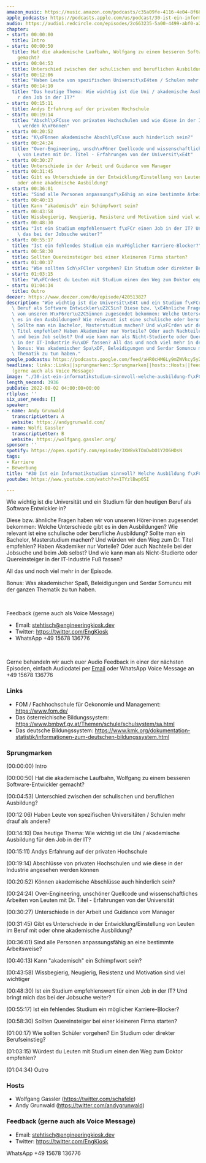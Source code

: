 ```yaml
---
amazon_music: https://music.amazon.com/podcasts/c35a09fe-4116-4e04-8f68-77d61b112e46/episodes/1b15c712-2594-484e-bbda-994564d8a21e/engineering-kiosk-30-ist-ein-informatikstudium-sinnvoll-welche-ausbildung-f%C3%BCr-devs
apple_podcasts: https://podcasts.apple.com/us/podcast/30-ist-ein-informatikstudium-sinnvoll-welche-ausbildung/id1603082924?i=1000574728229&uo=4
audio: https://audio1.redcircle.com/episodes/2c663235-5a00-4499-abf0-a205f4ad2b39/stream.mp3
chapter:
- start: 00:00:00
  title: Intro
- start: 00:00:50
  title: Hat die akademische Laufbahn, Wolfgang zu einem besseren Software-Entwickler
    gemacht?
- start: 00:04:53
  title: Unterschied zwischen der schulischen und beruflichen Ausbildung?
- start: 00:12:06
  title: "Haben Leute von spezifischen Universit\xE4ten / Schulen mehr drauf als andere?"
- start: 00:14:10
  title: "Das heutige Thema: Wie wichtig ist die Uni / akademische Ausbildung f\xFC\
    r den Job in der IT?"
- start: 00:15:11
  title: Andys Erfahrung auf der privaten Hochschule
- start: 00:19:14
  title: "Abschl\xFCsse von privaten Hochschulen und wie diese in der Industrie angesehen\
    \ werden k\xF6nnen"
- start: 00:20:52
  title: "K\xF6nnen akademische Abschl\xFCsse auch hinderlich sein?"
- start: 00:24:24
  title: "Over-Engineering, unsch\xF6ner Quellcode und wissenschaftliches Arbeiten\
    \ von Leuten mit Dr. Titel - Erfahrungen von der Universit\xE4t"
- start: 00:30:27
  title: Unterschiede in der Arbeit und Guidance vom Manager
- start: 00:31:45
  title: Gibt es Unterschiede in der Entwicklung/Einstellung von Leuten im Beruf mit
    oder ohne akademische Ausbildung?
- start: 00:36:01
  title: "Sind alle Personen anpassungsf\xE4hig an eine bestimmte Arbeitsweise?"
- start: 00:40:13
  title: Kann "akademisch" ein Schimpfwort sein?
- start: 00:43:58
  title: Wissbegierig, Neugierig, Resistenz und Motivation sind viel wichtiger
- start: 00:48:30
  title: "Ist ein Studium empfehlenswert f\xFCr einen Job in der IT? Und bringt mich\
    \ das bei der Jobsuche weiter?"
- start: 00:55:17
  title: "Ist ein fehlendes Studium ein m\xF6glicher Karriere-Blocker?"
- start: 00:58:30
  title: Sollten Quereinsteiger bei einer kleineren Firma starten?
- start: 01:00:17
  title: "Wie sollten Sch\xFCler vorgehen? Ein Studium oder direkter Berufseinstieg?"
- start: 01:03:15
  title: "W\xFCrdest du Leuten mit Studium einen den Weg zum Doktor empfehlen?"
- start: 01:04:34
  title: Outro
deezer: https://www.deezer.com/de/episode/420513827
description: "Wie wichtig ist die Universit\xE4t und ein Studium f\xFCr den heutigen\
  \ Beruf als Software Entwickler\u22C5in? Diese bzw. \xE4hnliche Fragen haben wir\
  \ von unseren H\xF6rer\u22C5innen zugesendet bekommen: Welche Unterschiede gibt\
  \ es in den Ausbildungen? Wie relevant ist eine schulische oder berufliche Ausbildung?\
  \ Sollte man ein Bachelor, Masterstudium machen? Und w\xFCrden wir den Weg zum Dr.\
  \ Titel empfehlen? Haben Akademiker nur Vorteile? Oder auch Nachteile bei der Jobsuche\
  \ und beim Job selbst? Und wie kann man als Nicht-Studierte oder Quereinsteiger\
  \ in der IT-Industrie Fu\xDF fassen? All das und noch viel mehr in der Episode.\
  \ Bonus: Was akademischer Spa\xDF, Beleidigungen und Serdar Somuncu mit der ganzen\
  \ Thematik zu tun haben."
google_podcasts: https://podcasts.google.com/feed/aHR0cHM6Ly9mZWVkcy5yZWRjaXJjbGUuY29tLzBlY2ZkZmQ3LWZkYTEtNGMzZC05NTE1LTQ3NjcyN2Y5ZGY1ZQ/episode/M2Y5ZTJjN2ItOGYwZC00MTcwLWE4MGYtZTVkZmZkMjBlMzEw?sa=X&ved=0CAUQkfYCahcKEwiIjdzarrT5AhUAAAAAHQAAAAAQAQ
headlines: links::Links||sprungmarken::Sprungmarken||hosts::Hosts||feedback-gerne-auch-als-voice-message::Feedback
  (gerne auch als Voice Message)
image: "./30-ist-ein-informatikstudium-sinnvoll-welche-ausbildung-f\xFCr-devs.jpg"
length_second: 3936
pubDate: 2022-08-02 04:00:00+00:00
rtlplus: ''
six_user_needs: []
speaker:
- name: Andy Grunwald
  transcriptLetter: A
  website: https://andygrunwald.com/
- name: Wolfi Gassler
  transcriptLetter: B
  website: https://wolfgang.gassler.org/
sponsor: ''
spotify: https://open.spotify.com/episode/3XW8vkTOnDwbO1Y2O6HDsN
tags:
- Karriere
- Bewerbung
title: "#30 Ist ein Informatikstudium sinnvoll? Welche Ausbildung f\xFCr Devs?"
youtube: https://www.youtube.com/watch?v=1TYzlBwp05I

---
```

<p>Wie wichtig ist die Universität und ein Studium für den heutigen Beruf als Software Entwickler⋅in?</p><p>Diese bzw. ähnliche Fragen haben wir von unseren Hörer⋅innen zugesendet bekommen: Welche Unterschiede gibt es in den Ausbildungen? Wie relevant ist eine schulische oder berufliche Ausbildung? Sollte man ein Bachelor, Masterstudium machen? Und würden wir den Weg zum Dr. Titel empfehlen? Haben Akademiker nur Vorteile? Oder auch Nachteile bei der Jobsuche und beim Job selbst? Und wie kann man als Nicht-Studierte oder Quereinsteiger in der IT-Industrie Fuß fassen?</p><p>All das und noch viel mehr in der Episode.</p><p>Bonus: Was akademischer Spaß, Beleidigungen und Serdar Somuncu mit der ganzen Thematik zu tun haben.</p><p><br></p><p>Feedback (gerne auch als Voice Message)</p><ul><li>Email: <a href="mailto:stehtisch@engineeringkiosk.dev" rel="nofollow">stehtisch@engineeringkiosk.dev</a></li><li>Twitter: <a href="https://twitter.com/EngKiosk" rel="nofollow">https://twitter.com/EngKiosk</a></li><li>WhatsApp +49 15678 136776</li></ul><p><br></p><p>Gerne behandeln wir auch euer Audio Feedback in einer der nächsten Episoden, einfach Audiodatei per <a href="https://engineeringkiosk.dev/kontakt/">Email</a> oder WhatsApp Voice Message an +49 15678 136776</p><h3 id="links">Links</h3><ul><li>FOM / Fachhochschule für Oekonomie und Management: <a href="https://www.fom.de/" rel="nofollow">https://www.fom.de/</a></li><li>Das österreichische Bildungssystem: <a href="https://www.bmbwf.gv.at/Themen/schule/schulsystem/sa.html" rel="nofollow">https://www.bmbwf.gv.at/Themen/schule/schulsystem/sa.html</a> </li><li>Das deutsche Bildungssystem: <a href="https://www.kmk.org/dokumentation-statistik/informationen-zum-deutschen-bildungssystem.html" rel="nofollow">https://www.kmk.org/dokumentation-statistik/informationen-zum-deutschen-bildungssystem.html</a> </li></ul><h3 id="sprungmarken">Sprungmarken</h3><p>(00:00:00) Intro</p><p>(00:00:50) Hat die akademische Laufbahn, Wolfgang zu einem besseren Software-Entwickler gemacht?</p><p>(00:04:53) Unterschied zwischen der schulischen und beruflichen Ausbildung?</p><p>(00:12:06) Haben Leute von spezifischen Universitäten / Schulen mehr drauf als andere?</p><p>(00:14:10) Das heutige Thema: Wie wichtig ist die Uni / akademische Ausbildung für den Job in der IT?</p><p>(00:15:11) Andys Erfahrung auf der privaten Hochschule</p><p>(00:19:14) Abschlüsse von privaten Hochschulen und wie diese in der Industrie angesehen werden können</p><p>(00:20:52) Können akademische Abschlüsse auch hinderlich sein?</p><p>(00:24:24) Over-Engineering, unschöner Quellcode und wissenschaftliches Arbeiten von Leuten mit Dr. Titel - Erfahrungen von der Universität</p><p>(00:30:27) Unterschiede in der Arbeit und Guidance vom Manager</p><p>(00:31:45) Gibt es Unterschiede in der Entwicklung/Einstellung von Leuten im Beruf mit oder ohne akademische Ausbildung?</p><p>(00:36:01) Sind alle Personen anpassungsfähig an eine bestimmte Arbeitsweise?</p><p>(00:40:13) Kann &#34;akademisch&#34; ein Schimpfwort sein?</p><p>(00:43:58) Wissbegierig, Neugierig, Resistenz und Motivation sind viel wichtiger</p><p>(00:48:30) Ist ein Studium empfehlenswert für einen Job in der IT? Und bringt mich das bei der Jobsuche weiter?</p><p>(00:55:17) Ist ein fehlendes Studium ein möglicher Karriere-Blocker?</p><p>(00:58:30) Sollten Quereinsteiger bei einer kleineren Firma starten?</p><p>(01:00:17) Wie sollten Schüler vorgehen? Ein Studium oder direkter Berufseinstieg?</p><p>(01:03:15) Würdest du Leuten mit Studium einen den Weg zum Doktor empfehlen?</p><p>(01:04:34) Outro</p><h3 id="hosts">Hosts</h3><ul><li>Wolfgang Gassler (<a href="https://twitter.com/schafele" rel="nofollow">https://twitter.com/schafele</a>)</li><li>Andy Grunwald (<a href="https://twitter.com/andygrunwald" rel="nofollow">https://twitter.com/andygrunwald</a>)</li></ul><h3 id="feedback-gerne-auch-als-voice-message">Feedback (gerne auch als Voice Message)</h3><ul><li>Email: <a href="mailto:stehtisch@engineeringkiosk.dev" rel="nofollow">stehtisch@engineeringkiosk.dev</a></li><li>Twitter: <a href="https://twitter.com/EngKiosk" rel="nofollow">https://twitter.com/EngKiosk</a></li></ul><p>WhatsApp +49 15678 136776</p>